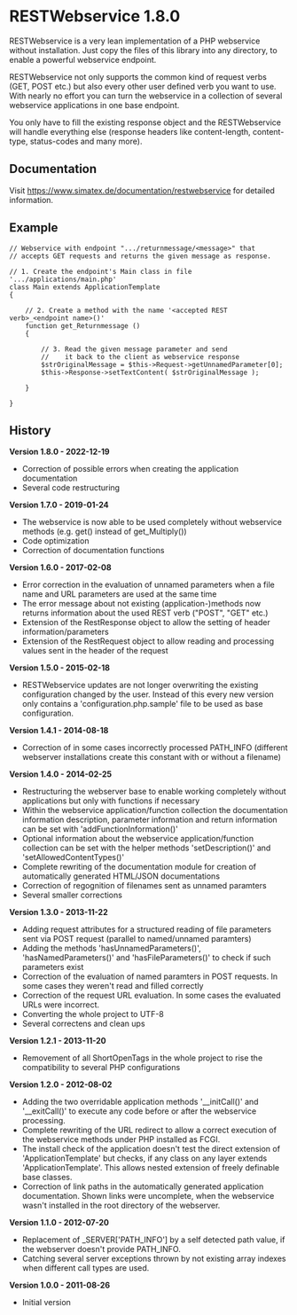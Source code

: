 # RESTWebservice 1.8.0

RESTWebservice is a very lean implementation of a PHP webservice without installation.
Just copy the files of this library into any directory, to enable a powerful webservice endpoint.

RESTWebservice not only supports the common kind of request verbs (GET, POST etc.) but also every other user defined verb you want to use. With nearly no effort you can turn the webservice in a collection of several webservice applications in one base endpoint.

You only have to fill the existing response object and the RESTWebservice will handle everything else (response headers like content-length, content-type, status-codes and many more).

## Documentation

Visit https://www.simatex.de/documentation/restwebservice for detailed information.

## Example

    // Webservice with endpoint ".../returnmessage/<message>" that 
	// accepts GET requests and returns the given message as response.
    
	// 1. Create the endpoint's Main class in file '.../applications/main.php'
	class Main extends ApplicationTemplate
	{
		
		// 2. Create a method with the name '<accepted REST verb>_<endpoint name>()'
		function get_Returnmessage ()
		{
		
			// 3. Read the given message parameter and send
			//    it back to the client as webservice response
			$strOriginalMessage = $this->Request->getUnnamedParameter[0];
			$this->Response->setTextContent( $strOriginalMessage );
		
		}
		
	}

## History

**Version 1.8.0 - 2022-12-19**
* Correction of possible errors when creating the application documentation
* Several code restructuring

**Version 1.7.0 - 2019-01-24**
  * The webservice is now able to be used completely without webservice methods (e.g. get() instead of get_Multiply())
  * Code optimization
  * Correction of documentation functions
  
**Version 1.6.0 - 2017-02-08**
  * Error correction in the evaluation of unnamed parameters when a file name and URL parameters are used at the same time
  * The error message about not existing (application-)methods now returns information about the used REST verb ("POST", "GET" etc.)
  * Extension of the RestResponse object to allow the setting of header information/parameters
  * Extension of the RestRequest object to allow reading and processing values sent in the header of the request
  
**Version 1.5.0 - 2015-02-18**
  * RESTWebservice updates are not longer overwriting the existing configuration changed by the user. Instead of this every new version only contains a 'configuration.php.sample' file to be used as base configuration.
  
**Version 1.4.1 - 2014-08-18**
  * Correction of in some cases incorrectly processed PATH_INFO (different webserver installations create this constant with or without a filename)
  
**Version 1.4.0 - 2014-02-25**
  * Restructuring the webserver base to enable working completely without applications but only with functions if necessary
  * Within the webservice application/function collection the documentation information description, parameter information and return information can be set with 'addFunctionInformation()'
  * Optional information about the webservice application/function collection can be set with the helper methods 'setDescription()' and 'setAllowedContentTypes()'
  * Complete rewriting of the documentation module for creation of automatically generated HTML/JSON documentations
  * Correction of regognition of filenames sent as unnamed paramters
  * Several smaller corrections
  
**Version 1.3.0 - 2013-11-22**
  * Adding request attributes for a structured reading of file parameters sent via POST request (parallel to named/unnamed paramters)
  * Adding the methods 'hasUnnamedParameters()', 'hasNamedParameters()' and 'hasFileParameters()' to check if such parameters exist
  * Correction of the evaluation of named paramters in POST requests. In some cases they weren't read and filled correctly
  * Correction of the request URL evaluation. In some cases the evaluated URLs were incorrect.
  * Converting the whole project to UTF-8
  * Several correctens and clean ups
  
**Version 1.2.1 - 2013-11-20**
  * Removement of all ShortOpenTags in the whole project to rise the compatibility to several PHP configurations
  
**Version 1.2.0 - 2012-08-02**
  * Adding the two overridable application methods '__initCall()' and '__exitCall()' to execute any code before or after the webservice processing.
  * Complete rewriting of the URL redirect to allow a correct execution of the webservice methods under PHP installed as FCGI.
  * The install check of the application doesn't test the direct extension of 'ApplicationTemplate' but checks, if any class on any layer extends 'ApplicationTemplate'. This allows nested extension of freely definable base classes.
  * Correction of link paths in the automatically generated application documentation. Shown links were uncomplete, when the webservice wasn't installed in the root directory of the webserver.
  
**Version 1.1.0 - 2012-07-20**
  * Replacement of _SERVER['PATH_INFO'] by a self detected path value, if the webserver doesn't provide PATH_INFO.
  * Catching several server exceptions thrown by not existing array indexes when different call types are used.
  
**Version 1.0.0 - 2011-08-26** 
  * Initial version